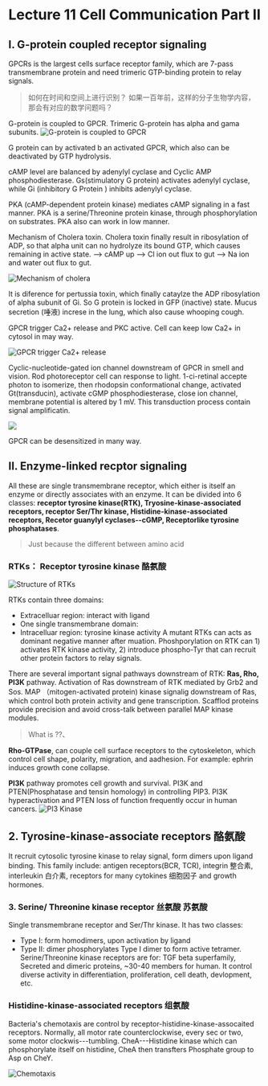 # Lecture 11 Cell Communication Part II

## I. G-protein coupled receptor signaling
GPCRs is the largest cells surface receptor family, which are 7-pass transmembrane
protein and need trimeric GTP-binding protein to relay signals.
> 如何在时间和空间上进行识别？ 如果一百年前，这样的分子生物学内容，那会有对应的数学问题吗？

G-protein is coupled to GPCR. Trimeric G-protein has alpha and gama subunits.
![G-protein is coupled to GPCR](11/GPCR.png)

G protein can by activated b an activated GPCR, which also can be deactivated
by GTP hydrolysis.

cAMP level are balanced by adenylyl cyclase and Cyclic AMP phosphodiesterase.
Gs(stimulatory G protein) activates adenylyl cyclase, while Gi (inhibitory G
Protein ) inhibits adenylyl cyclase.

PKA (cAMP-dependent protein kinase) mediates cAMP signaling in a fast manner. PKA
is a serine/Threonine protein kinase, through phosphorylation on substrates. PKA
also can work in low manner.

Mechanism of Cholera toxin. Cholera toxin finally result in ribosylation of ADP,
so that alpha unit can no hydrolyze its bound GTP, which causes remaining in
active state. --> cAMP up --> Cl ion out flux to gut --> Na ion and water out
flux to gut.

![Mechanism of cholera](11/cholera.png)

It is diference for pertussia toxin, which finally cataylze the ADP ribosylation
of alpha subunit of Gi. So G protein is locked in GFP (inactive) state. Mucus
secretion (唾液) increse in the lung, which also cause whooping cough.

GPCR trigger Ca2+ release and PKC active. Cell can keep low Ca2+ in cytosol in
may way.

![GPCR trigger Ca2+ release](11/GPCRtriggerCa.png)

Cyclic-nucleotide-gated ion channel downstream of GPCR in smell and vision. Rod
photoreceptor cell can response to light. 1-ci-retinal accepte photon to
isomerize, then rhodopsin conformational change, activated Gt(transducin),
activate cGMP phosphodiesterase, close ion channel, membrane potential is altered
by 1 mV. This transduction process contain signal amplificatin.

![](11/GPCRinSmellandVision.png)

GPCR can be desensitized in many way.


## II. Enzyme-linked recptor signaling
All these are single transmembrane receptor, which either is itself an enzyme or
directly associates with an enzyme. It can be divided into 6 classes: **receptor
tyrosine kinase(RTK), Tryosine-kinase-associated receptors, receptor Ser/Thr
kinase, Histidine-kinase-associated receptors, Recetor guanylyl cyclases--cGMP,
Receptorlike tyrosine phosphatases**.

> Just because the different between amino acid

### RTKs： Receptor tyrosine kinase 酪氨酸
![Structure of RTKs](11/RTKs.png)

RTKs contain three domains:
- Extracelluar region: interact with ligand
- One single transmembrane domain:
- Intracelluar region: tyrosine kinase activity
A mutant RTKs can acts as dominant negative manner after muation. Phoshporylation
on RTK can 1) activates RTK kinase activity, 2) introduce phospho-Tyr that can
recruit other protein factors to relay signals.

There are several important signal pathways downstream of RTK: **Ras, Rho, PI3K**
pathway. Activation of Ras downstream of RTK mediated by Grb2 and Sos. MAP
（mitogen-activated protein) kinase signalig downstream of Ras, which control
both protein activity and gene transcription. Scafflod proteins provide precision
and avoid cross-talk between parallel MAP kinase modules.
> What is ??、

**Rho-GTPase**, can couple cell surface receptors to the cytoskeleton, which
control cell shape, polarity, migration, and aadhesion. For example: ephrin
induces growth cone collapse.

**PI3K** pathway promotes cell growth and survival. PI3K and PTEN(Phosphatase
and tensin homology) in controlling PIP3. PI3K hyperactivation and PTEN loss of
function frequently occur in human cancers.
![PI3 Kinase](11/PI3K.png)

## 2. Tyrosine-kinase-associate receptors 酪氨酸
It recruit cytosolic tyrosine kinase to relay signal, form dimers upon ligand
binding. This family include: antigen receptors(BCR, TCR), integrin 整合素,
interleukin 白介素, receptors for many cytokines 细胞因子 and growth hormones.

### 3. Serine/ Threonine kinase receptor 丝氨酸 苏氨酸
Single transmembrane receptor and Ser/Thr kinase. It has two classes:
- Type I: form homodimers, upon activation by ligand
- Type II: dimer phosphorylates Type I dimer to form active tetramer.
Serine/Threonine kinase receptors are for: TGF beta superfamily, Secreted and
dimeric proteins, ~30-40 members for human. It control diverse activity in
differentiation, proliferation, cell death, devlopment, etc.

### Histidine-kinase-associated receptors 组氨酸
Bacteria's chemotaxis are control by receptor-histidine-kinase-assocaited
receptors.  Normally, all motor rate counterclockwise, every sec or two,
some motor clockwis---tumbling. CheA---Histidine kinase which can phosphorylate
itself on histidine, CheA then transfters Phosphate group to Asp on CheY.

![Chemotaxis](11/Chemotaxis.png)
